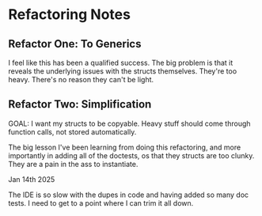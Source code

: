# Refactoring Notes

## Refactor One: To Generics

I feel like this has been a qualified success. The big problem is that it reveals the underlying 
issues with the structs themselves. They're too heavy. There's no reason they can't be light. 

## Refactor Two: Simplification

GOAL: I want my structs to be copyable. Heavy stuff should come through function calls, not stored automatically. 

The big lesson I've been learning from doing this refactoring, and more importantly in adding all of the 
doctests, os that they structs are too clunky. They are a pain in the ass to instantiate. 

Jan 14th 2025

The IDE is so slow with the dupes in code and having added so many doc tests. I need to get to a point where I can
trim it all down.